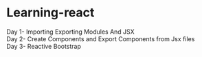 # Learning-react
Day 1- Importing Exporting Modules And JSX
<br/>
Day 2- Create Components and Export Components from Jsx files
<br/>
Day 3- Reactive Bootstrap

